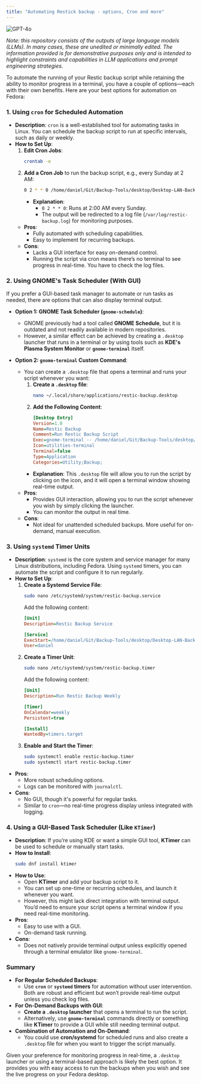 ```yaml
---
title: "Automating Restick backup - options, Cron and more"
---
```

![GPT-4o](https://img.shields.io/badge/GPT--4o-3333FF?style=for-the-badge&logo=openai&logoColor=white)



*Note: this repository consists of the outputs of large language models (LLMs). In many cases, these are unedited or minimally edited. The information provided is for demonstrative purposes only and is intended to highlight constraints and capabilities in LLM applications and prompt engineering strategies.*



To automate the running of your Restic backup script while retaining the ability to monitor progress in a terminal, you have a couple of options—each with their own benefits. Here are your best options for automation on Fedora:

### 1. **Using `cron` for Scheduled Automation**
   - **Description**: `cron` is a well-established tool for automating tasks in Linux. You can schedule the backup script to run at specific intervals, such as daily or weekly.
   - **How to Set Up**:
     1. **Edit Cron Jobs**:
        ```bash
        crontab -e
        ```
     2. **Add a Cron Job** to run the backup script, e.g., every Sunday at 2 AM:
        ```bash
        0 2 * * 0 /home/daniel/Git/Backup-Tools/desktop/Desktop-LAN-Backups-Restic/desktop-ssd-backups/restic-backup.sh >> /var/log/restic-backup.log 2>&1
        ```
        - **Explanation**:
          - `0 2 * * 0`: Runs at 2:00 AM every Sunday.
          - The output will be redirected to a log file (`/var/log/restic-backup.log`) for monitoring purposes.
     - **Pros**:
       - Fully automated with scheduling capabilities.
       - Easy to implement for recurring backups.
     - **Cons**:
       - Lacks a GUI interface for easy on-demand control.
       - Running the script via cron means there’s no terminal to see progress in real-time. You have to check the log files.

### 2. **Using GNOME's Task Scheduler (With GUI)**
   If you prefer a GUI-based task manager to automate or run tasks as needed, there are options that can also display terminal output.

   - **Option 1: GNOME Task Scheduler (`gnome-schedule`)**:
     - GNOME previously had a tool called **GNOME Schedule**, but it is outdated and not readily available in modern repositories.
     - However, a similar effect can be achieved by creating a `.desktop` launcher that runs in a terminal or by using tools such as **KDE's Plasma System Monitor** or **`gnome-terminal`** itself.

   - **Option 2: `gnome-terminal` Custom Command**:
     - You can create a `.desktop` file that opens a terminal and runs your script whenever you want:
       1. **Create a `.desktop` file**:
          ```bash
          nano ~/.local/share/applications/restic-backup.desktop
          ```
       2. **Add the Following Content**:
          ```ini
          [Desktop Entry]
          Version=1.0
          Name=Restic Backup
          Comment=Run Restic Backup Script
          Exec=gnome-terminal -- /home/daniel/Git/Backup-Tools/desktop/Desktop-LAN-Backups-Restic/desktop-ssd-backups/restic-backup.sh
          Icon=utilities-terminal
          Terminal=false
          Type=Application
          Categories=Utility;Backup;
          ```
       - **Explanation**: This `.desktop` file will allow you to run the script by clicking on the icon, and it will open a terminal window showing real-time output.
     - **Pros**:
       - Provides GUI interaction, allowing you to run the script whenever you wish by simply clicking the launcher.
       - You can monitor the output in real time.
     - **Cons**:
       - Not ideal for unattended scheduled backups. More useful for on-demand, manual execution.

### 3. **Using `systemd` Timer Units**
   - **Description**: `systemd` is the core system and service manager for many Linux distributions, including Fedora. Using `systemd` timers, you can automate the script and configure it to run regularly.
   - **How to Set Up**:
     1. **Create a Systemd Service File**:
        ```bash
        sudo nano /etc/systemd/system/restic-backup.service
        ```
        Add the following content:
        ```ini
        [Unit]
        Description=Restic Backup Service

        [Service]
        ExecStart=/home/daniel/Git/Backup-Tools/desktop/Desktop-LAN-Backups-Restic/desktop-ssd-backups/restic-backup.sh
        User=daniel
        ```
     2. **Create a Timer Unit**:
        ```bash
        sudo nano /etc/systemd/system/restic-backup.timer
        ```
        Add the following content:
        ```ini
        [Unit]
        Description=Run Restic Backup Weekly

        [Timer]
        OnCalendar=weekly
        Persistent=true

        [Install]
        WantedBy=timers.target
        ```
     3. **Enable and Start the Timer**:
        ```bash
        sudo systemctl enable restic-backup.timer
        sudo systemctl start restic-backup.timer
        ```
   - **Pros**:
     - More robust scheduling options.
     - Logs can be monitored with `journalctl`.
   - **Cons**:
     - No GUI, though it's powerful for regular tasks.
     - Similar to `cron`—no real-time progress display unless integrated with logging.

### 4. **Using a GUI-Based Task Scheduler (Like `KTimer`)**
   - **Description**: If you’re using KDE or want a simple GUI tool, **KTimer** can be used to schedule or manually start tasks.
   - **How to Install**:
     ```bash
     sudo dnf install ktimer
     ```
   - **How to Use**:
     - Open **KTimer** and add your backup script to it.
     - You can set up one-time or recurring schedules, and launch it whenever you want.
     - However, this might lack direct integration with terminal output. You’d need to ensure your script opens a terminal window if you need real-time monitoring.
   - **Pros**:
     - Easy to use with a GUI.
     - On-demand task running.
   - **Cons**:
     - Does not natively provide terminal output unless explicitly opened through a terminal emulator like `gnome-terminal`.

### Summary
- **For Regular Scheduled Backups**:
  - Use **`cron`** or **`systemd` timers** for automation without user intervention. Both are robust and efficient but won’t provide real-time output unless you check log files.
- **For On-Demand Backups with GUI**:
  - **Create a `.desktop` launcher** that opens a terminal to run the script.
  - Alternatively, use **`gnome-terminal`** commands directly or something like **KTimer** to provide a GUI while still needing terminal output.
- **Combination of Automation and On-Demand**:
  - You could use **cron/systemd** for scheduled runs and also create a `.desktop` file for when you want to trigger the script manually.

Given your preference for monitoring progress in real-time, a `.desktop` launcher or using a terminal-based approach is likely the best option. It provides you with easy access to run the backups when you wish and see the live progress on your Fedora desktop.